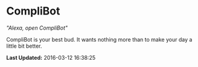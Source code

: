 # CompliBot
*"Alexa, open CompliBot"*

CompliBot is your best bud.  It wants nothing more than to make your day a little bit better.

**Last Updated:** 2016-03-12 16:38:25
